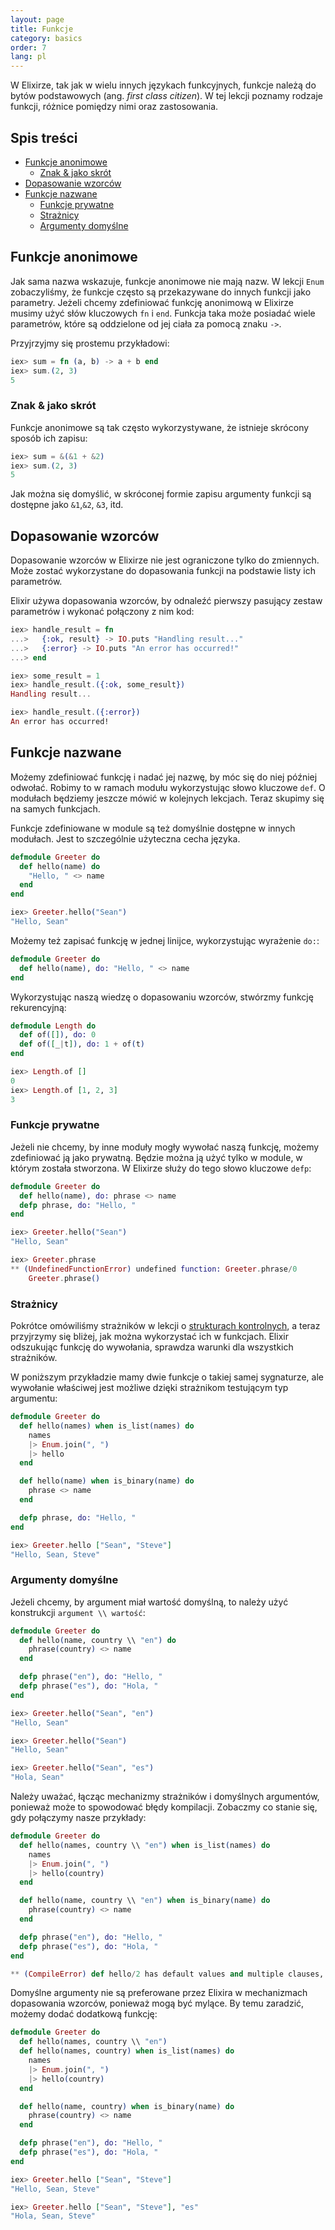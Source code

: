 ```yaml
---
layout: page
title: Funkcje
category: basics
order: 7
lang: pl
---
```


W Elixirze, tak jak w wielu innych językach funkcyjnych, funkcje należą do bytów podstawowych (ang. _first class 
citizen_). W tej lekcji poznamy rodzaje funkcji, różnice pomiędzy nimi oraz zastosowania.

## Spis treści

- [Funkcje anonimowe](#Funkcje-anonimowe)
  - [Znak & jako skrót](#Znak--jako-skrót)
- [Dopasowanie wzorców](#Dopasowanie-wzorców)
- [Funkcje nazwane](#Funkcje-nazwane)
  - [Funkcje prywatne](#Funkcje-prywatne)
  - [Strażnicy](#Strażnicy)
  - [Argumenty domyślne](#Argumenty-domyślne)

## Funkcje anonimowe

Jak sama nazwa wskazuje, funkcje anonimowe nie mają nazw.  W lekcji `Enum` zobaczyliśmy, że funkcje często są 
przekazywane do innych funkcji jako parametry. Jeżeli chcemy zdefiniować funkcję anonimową w Elixirze musimy użyć słów 
kluczowych `fn` i `end`. Funkcja taka może posiadać wiele parametrów, które są oddzielone od jej ciała za pomocą 
znaku `->`.  

Przyjrzyjmy się prostemu przykładowi:

```elixir
iex> sum = fn (a, b) -> a + b end
iex> sum.(2, 3)
5
```

### Znak & jako skrót

Funkcje anonimowe są tak często wykorzystywane, że istnieje skrócony sposób ich zapisu:

```elixir
iex> sum = &(&1 + &2)
iex> sum.(2, 3)
5
```

Jak można się domyślić, w skróconej formie zapisu argumenty funkcji są dostępne jako `&1`,`&2`, `&3`, itd.

## Dopasowanie wzorców

Dopasowanie wzorców w Elixirze nie jest ograniczone tylko do zmiennych. Może zostać wykorzystane do dopasowania 
funkcji na podstawie listy ich parametrów.

Elixir używa dopasowania wzorców, by odnaleźć pierwszy pasujący zestaw parametrów i wykonać połączony z nim kod:

```elixir
iex> handle_result = fn
...>   {:ok, result} -> IO.puts "Handling result..."
...>   {:error} -> IO.puts "An error has occurred!"
...> end

iex> some_result = 1
iex> handle_result.({:ok, some_result})
Handling result...

iex> handle_result.({:error})
An error has occurred!
```

## Funkcje nazwane

Możemy zdefiniować funkcję i nadać jej nazwę, by móc się do niej później odwołać. Robimy to w ramach 
modułu wykorzystując słowo kluczowe `def`. O modułach będziemy jeszcze mówić w kolejnych lekcjach. Teraz skupimy się 
na samych funkcjach. 

Funkcje zdefiniowane w module są też domyślnie dostępne w innych modułach. Jest to szczególnie użyteczna cecha języka.

```elixir
defmodule Greeter do
  def hello(name) do
    "Hello, " <> name
  end
end

iex> Greeter.hello("Sean")
"Hello, Sean"
```

Możemy też zapisać funkcję w jednej linijce, wykorzystując wyrażenie `do:`:

```elixir
defmodule Greeter do
  def hello(name), do: "Hello, " <> name
end
```

Wykorzystując naszą wiedzę o dopasowaniu wzorców, stwórzmy funkcję rekurencyjną:

```elixir
defmodule Length do
  def of([]), do: 0
  def of([_|t]), do: 1 + of(t)
end

iex> Length.of []
0
iex> Length.of [1, 2, 3]
3
```

### Funkcje prywatne

Jeżeli nie chcemy, by inne moduły mogły wywołać naszą funkcję, możemy zdefiniować ją jako prywatną. Będzie można ją 
użyć tylko w module, w którym została stworzona.  W Elixirze służy do tego słowo kluczowe `defp`:

```elixir
defmodule Greeter do
  def hello(name), do: phrase <> name
  defp phrase, do: "Hello, "
end

iex> Greeter.hello("Sean")
"Hello, Sean"

iex> Greeter.phrase
** (UndefinedFunctionError) undefined function: Greeter.phrase/0
    Greeter.phrase()
```

### Strażnicy

Pokrótce omówiliśmy strażników w lekcji o [strukturach kontrolnych](../control-structures.md), a teraz przyjrzymy 
się bliżej, jak można wykorzystać ich w funkcjach. Elixir odszukując funkcję do wywołania, sprawdza warunki dla 
wszystkich strażników.

W poniższym przykładzie mamy dwie funkcje o takiej samej sygnaturze, ale wywołanie właściwej jest możliwe dzięki 
strażnikom testującym typ argumentu:

```elixir
defmodule Greeter do
  def hello(names) when is_list(names) do
    names
    |> Enum.join(", ")
    |> hello
  end

  def hello(name) when is_binary(name) do
    phrase <> name
  end

  defp phrase, do: "Hello, "
end

iex> Greeter.hello ["Sean", "Steve"]
"Hello, Sean, Steve"
```

### Argumenty domyślne

Jeżeli chcemy, by argument miał wartość domyślną, to należy użyć konstrukcji `argument \\ wartość`:

```elixir
defmodule Greeter do
  def hello(name, country \\ "en") do
    phrase(country) <> name
  end

  defp phrase("en"), do: "Hello, "
  defp phrase("es"), do: "Hola, "
end

iex> Greeter.hello("Sean", "en")
"Hello, Sean"

iex> Greeter.hello("Sean")
"Hello, Sean"

iex> Greeter.hello("Sean", "es")
"Hola, Sean"
```

Należy uważać, łącząc mechanizmy strażników i domyślnych argumentów, ponieważ może to spowodować błędy kompilacji. 
Zobaczmy co stanie się, gdy połączymy nasze przykłady:

```elixir
defmodule Greeter do
  def hello(names, country \\ "en") when is_list(names) do
    names
    |> Enum.join(", ")
    |> hello(country)
  end

  def hello(name, country \\ "en") when is_binary(name) do
    phrase(country) <> name
  end

  defp phrase("en"), do: "Hello, "
  defp phrase("es"), do: "Hola, "
end

** (CompileError) def hello/2 has default values and multiple clauses, define a function head with the defaults
```

Domyślne argumenty nie są preferowane przez Elixira w mechanizmach dopasowania wzorców, ponieważ mogą być mylące. By 
temu zaradzić, możemy dodać dodatkową funkcję:

```elixir
defmodule Greeter do
  def hello(names, country \\ "en")
  def hello(names, country) when is_list(names) do
    names
    |> Enum.join(", ")
    |> hello(country)
  end

  def hello(name, country) when is_binary(name) do
    phrase(country) <> name
  end

  defp phrase("en"), do: "Hello, "
  defp phrase("es"), do: "Hola, "
end

iex> Greeter.hello ["Sean", "Steve"]
"Hello, Sean, Steve"

iex> Greeter.hello ["Sean", "Steve"], "es"
"Hola, Sean, Steve"
```
